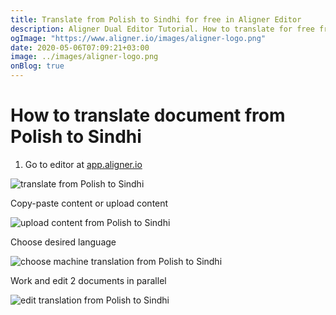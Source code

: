 ```yaml
---
title: Translate from Polish to Sindhi for free in Aligner Editor
description: Aligner Dual Editor Tutorial. How to translate for free from Polish to Sindhi. Aligner is multilingual document management platform. 
ogImage: "https://www.aligner.io/images/aligner-logo.png"
date: 2020-05-06T07:09:21+03:00
image: ../images/aligner-logo.png
onBlog: true
---
```


# How to translate document from Polish to Sindhi

1. Go to editor at [app.aligner.io](https://app.aligner.io "Aligner App web page")

![translate from Polish to Sindhi](../aligner-blank-editor.png "translate from Polish to Sindhi")

Copy-paste content or upload content

![upload content from Polish to Sindhi](../aligner-uploaded-document.png "upload content from Polish to Sindhi")

Choose desired language

![choose machine translation from Polish to Sindhi](../aligner-language-dropdown.png "choose machine translation from Polish to Sindhi")

Work and edit 2 documents in parallel

![edit translation from Polish to Sindhi](../aligner-double-sitded-editor.png "edit translation from Polish to Sindhi")

